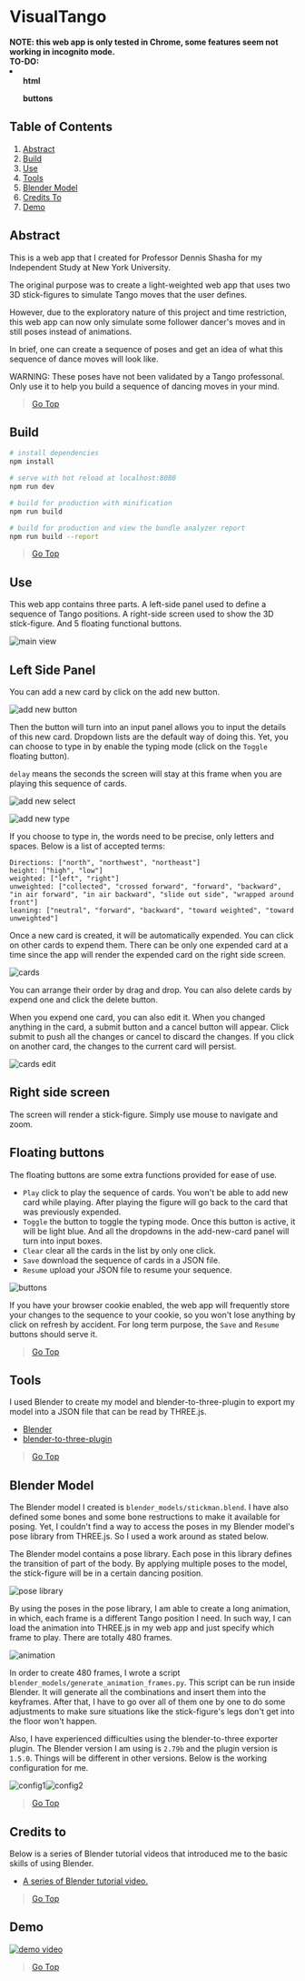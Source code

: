 VisualTango
===========

<strong>
NOTE: this web app is only tested in Chrome, some features seem not working in incognito mode.<br>
TO-DO:
  <li>
  <ul>html</ul>
  <ul>buttons</ul>
  </li>
</strong>

## Table of Contents

1. [Abstract](#abstract)
2. [Build](#build)
3. [Use](#use)
4. [Tools](#tools)
5. [Blender Model](#blender-model)
6. [Credits To](#credits-to)
7. [Demo](#demo)

## Abstract

This is a web app that I created for Professor Dennis Shasha for my Independent Study at New York University.

The original purpose was to create a light-weighted web app that uses two 3D stick-figures to simulate Tango moves that the user defines.

However, due to the exploratory nature of this project and time restriction, this web app can now only simulate some follower dancer's moves and in still poses instead of animations.

In brief, one can create a sequence of poses and get an idea of what this sequence of dance moves will look like.

WARNING: These poses have not been validated by a Tango professonal. Only use it to help you build a sequence of dancing moves in your mind.

>[Go Top](#table-of-contents)

## Build

``` bash
# install dependencies
npm install

# serve with hot reload at localhost:8080
npm run dev

# build for production with minification
npm run build

# build for production and view the bundle analyzer report
npm run build --report
```

>[Go Top](#table-of-contents)

## Use

This web app contains three parts. A left-side panel used to define a sequence of Tango positions. A right-side screen used to show the 3D stick-figure. And 5 floating functional buttons.

![main view](images/main-view.png)

## Left Side Panel

  You can add a new card by click on the add new button.

  ![add new button](images/add-new-button.png)

  Then the button will turn into an input panel allows you to input the details of this new card. Dropdown lists are the default way of doing this. Yet, you can choose to type in by enable the typing mode (click on the `Toggle` floating button).

  `delay` means the seconds the screen will stay at this frame when you are playing this sequence of cards.

  ![add new select](images/add-new-select.png)

  ![add new type](images/add-new-type.png)

  If you choose to type in, the words need to be precise, only letters and spaces. Below is a list of accepted terms:
  ```
  Directions: ["north", "northwest", "northeast"]
  height: ["high", "low"]
  weighted: ["left", "right"]
  unweighted: ["collected", "crossed forward", "forward", "backward", "in air forward", "in air backward", "slide out side", "wrapped around front"]
  leaning: ["neutral", "forward", "backward", "toward weighted", "toward unweighted"]
  ```

  Once a new card is created, it will be automatically expended. You can click on other cards to expend them. There can be only one expended card at a time since the app will render the expended card on the right side screen.

  ![cards](images/cards.png)

  You can arrange their order by drag and drop. You can also delete cards by expend one and click the delete button.

  When you expend one card, you can also edit it. When you changed anything in the card, a submit button and a cancel button will appear. Click submit to push all the changes or cancel to discard the changes. If you click on another card, the changes to the current card will persist.

  ![cards edit](images/cards-edit.png)

## Right side screen

  The screen will render a stick-figure. Simply use mouse to navigate and zoom.

## Floating buttons

  The floating buttons are some extra functions provided for ease of use.
  - `Play` click to play the sequence of cards. You won't be able to add new card while playing. After playing the figure will go back to the card that was previously expended.
  - `Toggle` the button to toggle the typing mode. Once this button is active, it will be light blue. And all the dropdowns in the add-new-card panel will turn into input boxes.
  - `Clear` clear all the cards in the list by only one click.
  - `Save` download the sequence of cards in a JSON file.
  - `Resume` upload your JSON file to resume your sequence.

  ![buttons](images/buttons.png)

  If you have your browser cookie enabled, the web app will frequently store your changes to the sequence to your cookie, so you won't lose anything by click on refresh by accident. For long term purpose, the `Save` and `Resume` buttons should serve it.

>[Go Top](#table-of-contents)

## Tools

I used Blender to create my model and blender-to-three-plugin to export my model into a JSON file that can be read by THREE.js.

- [Blender](https://www.blender.org/)
- [blender-to-three-plugin](https://github.com/mrdoob/three.js/tree/master/utils/exporters/blender)

>[Go Top](#table-of-contents)

## Blender Model

The Blender model I created is `blender_models/stickman.blend`. I have also defined some bones and some bone restructions to make it available for posing. Yet, I couldn't find a way to access the poses in my Blender model's pose library from THREE.js. So I used a work around as stated below.

The Blender model contains a pose library. Each pose in this library defines the transition of part of the body. By applying multiple poses to the model, the stick-figure will be in a certain dancing position.

![pose library](images/pose-lib.png)

By using the poses in the pose library, I am able to create a long animation, in which, each frame is a different Tango position I need. In such way, I can load the animation into THREE.js in my web app and just specify which frame to play. There are totally 480 frames.

![animation](images/keyframes.png)

In order to create 480 frames, I wrote a script `blender_models/generate_animation_frames.py`. This script can be run inside Blender. It will generate all the combinations and insert them into the keyframes. After that, I have to go over all of them one by one to do some adjustments to make sure situations like the stick-figure's legs don't get into the floor won't happen.

Also, I have experienced difficulties using the blender-to-three exporter plugin. The Blender version I am using is `2.79b` and the plugin version is `1.5.0`. Things will be different in other versions. Below is the working configuration for me.

![config1](images/export-config1.png)![config2](images/export-config1.png)

>[Go Top](#table-of-contents)

## Credits to

Below is a series of Blender tutorial videos that introduced me to the basic skills of using Blender.

- [A series of Blender tutorial video.](http://blender.freemovies.co.uk/stickman/)

>[Go Top](#table-of-contents)

## Demo

[![demo video](https://img.youtube.com/vi/9JfL0ZJZvz0/0.jpg)](https://www.youtube.com/watch?v=9JfL0ZJZvz0)

>[Go Top](#table-of-contents)
